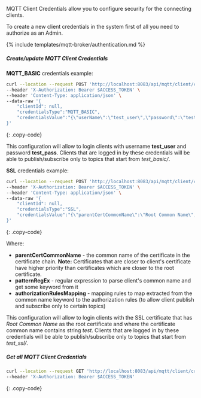 MQTT Client Credentials allow you to configure security for the connecting clients. 

To create a new client credentials in the system first of all you need to authorize as an Admin.

{% include templates/mqtt-broker/authentication.md %}

##### Create/update MQTT Client Credentials

**MQTT_BASIC** credentials example:

```bash
curl --location --request POST 'http://localhost:8083/api/mqtt/client/credentials' \
--header 'X-Authorization: Bearer $ACCESS_TOKEN' \
--header 'Content-Type: application/json' \
--data-raw '{
    "clientId": null,
    "credentialsType":"MQTT_BASIC",
    "credentialsValue":"{\"userName\":\"test_user\",\"password\":\"test_pass\",\"authorizationRulePattern\":\"test_basic/.*\"}"
}'
```
{: .copy-code}

This configuration will allow to login clients with username **test_user** and password **test_pass**. 
Clients that are logged in by these credentials will be able to publish/subscribe only to topics that start from _test_basic/_.

**SSL** credentials example:

```bash
curl --location --request POST 'http://localhost:8083/api/mqtt/client/credentials' \
--header 'X-Authorization: Bearer $ACCESS_TOKEN' \
--header 'Content-Type: application/json' \
--data-raw '{
    "clientId": null,
    "credentialsType":"SSL",
    "credentialsValue":"{\"parentCertCommonName\":\"Root Common Name\",\"patternRegEx\":\".*(test).*\",\"authorizationRulesMapping\":{\"test\":\"test_ssl/.*\"}}"
}'
```
{: .copy-code}

Where:
- **parentCertCommonName** - the common name of the certificate in the certificate chain. 
**Note:** Certificates that are closer to client's certificate have higher priority than certificates which are closer to the root certificate.
- **patternRegEx** - regular expression to parse client's common name and get some keyword from it
- **authorizationRulesMapping** - mapping rules to map extracted from the common name keyword to the authorization rules (to allow client publish and subscribe only to certain topics)

This configuration will allow to login clients with the SSL certificate that has _Root Common Name_ as the root certificate and where the certificate common name contains string _test_.
Clients that are logged in by these credentials will be able to publish/subscribe only to topics that start from _test_ssl/_.


##### Get all MQTT Client Credentials

```bash
curl --location --request GET 'http://localhost:8083/api/mqtt/client/credentials' \
--header 'X-Authorization: Bearer $ACCESS_TOKEN'
```
{: .copy-code}
